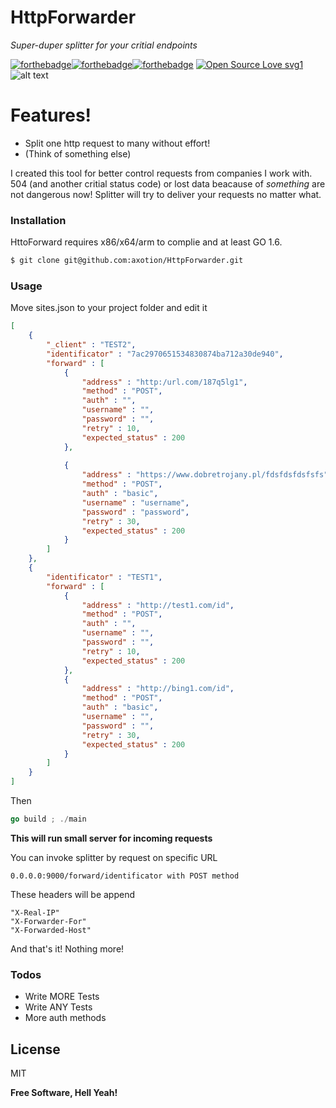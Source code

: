 # HttpForwarder
_Super-duper splitter for your critial endpoints_

[![forthebadge](https://forthebadge.com/images/badges/built-with-love.svg)](https://forthebadge.com)[![forthebadge](https://forthebadge.com/images/badges/gluten-free.svg)](https://forthebadge.com)[![forthebadge](https://forthebadge.com/images/badges/made-with-go.svg)](https://forthebadge.com)
[![Open Source Love svg1](https://badges.frapsoft.com/os/v1/open-source.svg?v=103)](https://github.com/ellerbrock/open-source-badges/)
![alt text](https://media.giphy.com/media/XoM2ufTqkS10YdBUKr/giphy.gif)

# Features!

  - Split one http request to many without effort!
  - (Think of something else)

I created this tool for better control requests from companies I work with. 504 (and another critial status code) or lost data beacause of _something_ are not dangerous now! Splitter will try to deliver your requests no matter what.

### Installation

HttoForward requires x86/x64/arm to complie and at least GO 1.6.

 ```sh
$ git clone git@github.com:axotion/HttpForwarder.git
```

### Usage

Move sites.json to your project folder and edit it

```json
[
    {
        "_client" : "TEST2",
        "identificator" : "7ac2970651534830874ba712a30de940", 
        "forward" : [
            {
                "address" : "http:/url.com/187q5lg1",
                "method" : "POST",
                "auth" : "",
                "username" : "",
                "password" : "",
                "retry" : 10,
                "expected_status" : 200
            },
            
            {
                "address" : "https://www.dobretrojany.pl/fdsfdsfdsfsfs",
                "method" : "POST",
                "auth" : "basic",
                "username" : "username",
                "password" : "password",
                "retry" : 30,
                "expected_status" : 200
            }
        ]
    },
    {
        "identificator" : "TEST1", 
        "forward" : [
            {
                "address" : "http://test1.com/id",
                "method" : "POST",
                "auth" : "",
                "username" : "",
                "password" : "",
                "retry" : 10,
                "expected_status" : 200
            },
            {
                "address" : "http://bing1.com/id",
                "method" : "POST",
                "auth" : "basic",
                "username" : "",
                "password" : "",
                "retry" : 30,
                "expected_status" : 200
            }
        ]
    }
]
```

Then 
```GO
go build ; ./main
```
**This will run small server for incoming requests**

You can invoke splitter by request on specific URL
```
0.0.0.0:9000/forward/identificator with POST method
```

These headers will be append
```
"X-Real-IP"
"X-Forwarder-For"
"X-Forwarded-Host"
```


And that's it! Nothing more!

### Todos

 - Write MORE Tests
 - Write ANY Tests
 - More auth methods

License
----

MIT


**Free Software, Hell Yeah!**
